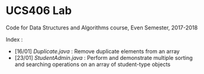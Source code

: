 # UCS406 Lab
Code for Data Structures and Algorithms course, Even Semester, 2017-2018

Index : 
- [16/01] *Duplicate.java* : Remove duplicate elements from an array
- [23/01] *StudentAdmin.java* : Perform and demonstrate multiple sorting and searching operations on an array of student-type objects

